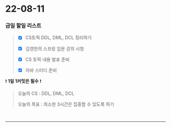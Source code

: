 # 22-08-11
### 금일 할일 리스트

> - [x] CS토픽 DDL, DML, DCL 정리하기
>
> - [x] 김영한의 스프링 입문 강의 시청
>
> - [x] CS 토픽 내용 발표 준비
>
> - [x] 자바 스터디 준비
    <br/>

❗ **1일 1커밋은 필수** ❗
> 오늘의 CS :  DDL, DML, DCL
>
> 오늘의 목표 :  최소한 3시간은 집중할 수 있도록 하기
<br/>

------------ 